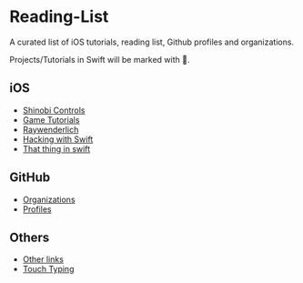 # Reading-List
A curated list of iOS tutorials, reading list, Github profiles and organizations.

Projects/Tutorials in Swift will be marked with :large_orange_diamond:.

## iOS
  - [Shinobi Controls](https://github.com/naeemshaikh90/Reading-List/blob/master/ShinobiControls.md)
  - [Game Tutorials](https://github.com/naeemshaikh90/Reading-List/blob/master/GameTutorials.md)
  - [Raywenderlich](https://github.com/naeemshaikh90/Reading-List/blob/master/Raywenderlich.md)
  - [Hacking with Swift](https://github.com/naeemshaikh90/Reading-List/blob/master/Hacking%20with%20Swift.md)
  - [That thing in swift](https://github.com/naeemshaikh90/Reading-List/blob/master/That-thing-in-swift.md)

## GitHub
  - [Organizations](https://github.com/naeemshaikh90/Reading-List/blob/master/Github.md#organizations)
  - [Profiles](https://github.com/naeemshaikh90/Reading-List/blob/master/Github.md#profiles)

## Others
  - [Other links](https://github.com/naeemshaikh90/Reading-List/blob/master/Others.md)
  - [Touch Typing](https://github.com/naeemshaikh90/Reading-List/blob/master/TouchTyping.md)
